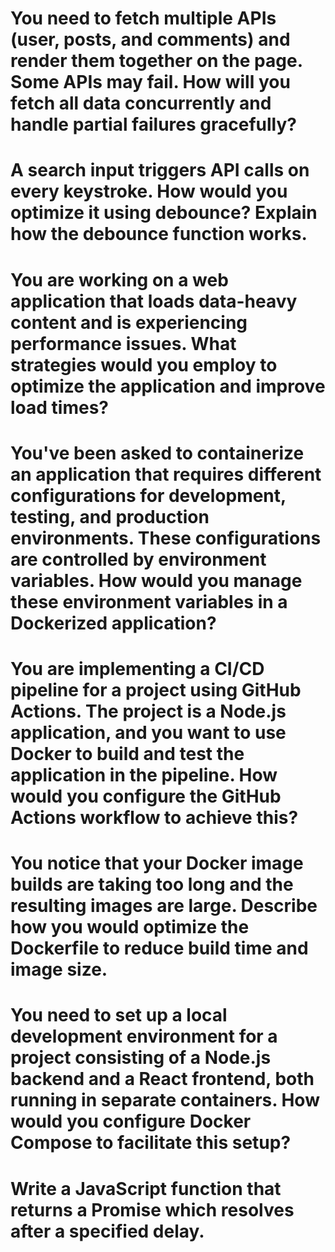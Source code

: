 
# You need to fetch multiple APIs (user, posts, and comments) and render them together on the page. Some APIs may fail. How will you fetch all data concurrently and handle partial failures gracefully?


# A search input triggers API calls on every keystroke. How would you optimize it using debounce? Explain how the debounce function works.


# You are working on a web application that loads data-heavy content and is experiencing performance issues. What strategies would you employ to optimize the application and improve load times?


# You've been asked to containerize an application that requires different configurations for development, testing, and production environments. These configurations are controlled by environment variables. How would you manage these environment variables in a Dockerized application?


# You are implementing a CI/CD pipeline for a project using GitHub Actions. The project is a Node.js application, and you want to use Docker to build and test the application in the pipeline. How would you configure the GitHub Actions workflow to achieve this?


# You notice that your Docker image builds are taking too long and the resulting images are large. Describe how you would optimize the Dockerfile to reduce build time and image size.

# You need to set up a local development environment for a project consisting of a Node.js backend and a React frontend, both running in separate containers. How would you configure Docker Compose to facilitate this setup?


# Write a JavaScript function that returns a Promise which resolves after a specified delay.
